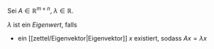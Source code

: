 Sei $A \in \mathbb{R}^{m \times n}$, $\lambda \in \mathbb{R}$.

$\lambda$ ist ein *Eigenwert*, falls
- ein [[zettel/Eigenvektor|Eigenvektor]] $x$ existiert, sodass $Ax = \lambda x$